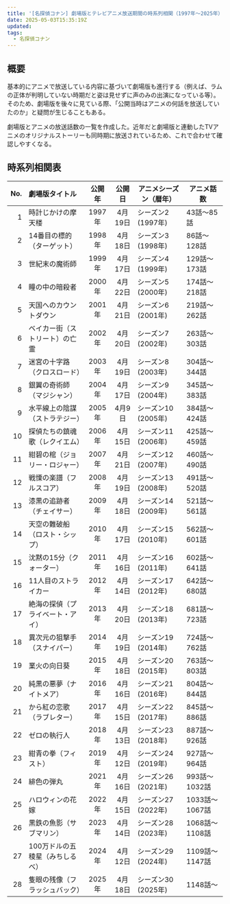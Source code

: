 ```yaml
---
title: '[名探偵コナン] 劇場版とテレビアニメ放送期間の時系列相関（1997年～2025年）'
date: 2025-05-03T15:35:19Z
updated:
tags:
  - 名探偵コナン
---
```


## 概要

基本的にアニメで放送している内容に基づいて劇場版も進行する（例えば、ラムの正体が判明していない時期だと姿は見せずに声のみの出演になっている等）。そのため、劇場版を後々に見ている際、「公開当時はアニメの何話を放送していたのか」と疑問が生じることもある。

劇場版とアニメの放送話数の一覧を作成した。近年だと劇場版と連動したTVアニメのオリジナルストーリーも同時期に放送されているため、これで合わせて確認しやすくなる。

## 時系列相関表

<!-- textlint-disable -->

| No. | 劇場版タイトル                   | 公開年 | 公開日  | アニメシーズン（暦年） | アニメ話数     |
| --: | :------------------------------- | :----: | :-----: | ---------------------- | -------------- |
|   1 | 時計じかけの摩天楼               | 1997年 | 4月19日 | シーズン2 (1997年)     | 43話～85話     |
|   2 | 14番目の標的（ターゲット）       | 1998年 | 4月18日 | シーズン3 (1998年)     | 86話～128話    |
|   3 | 世紀末の魔術師                   | 1999年 | 4月17日 | シーズン4 (1999年)     | 129話～173話   |
|   4 | 瞳の中の暗殺者                   | 2000年 | 4月22日 | シーズン5 (2000年)     | 174話～218話   |
|   5 | 天国へのカウントダウン           | 2001年 | 4月21日 | シーズン6 (2001年)     | 219話～262話   |
|   6 | ベイカー街（ストリート）の亡霊   | 2002年 | 4月20日 | シーズン7 (2002年)     | 263話～303話   |
|   7 | 迷宮の十字路（クロスロード）     | 2003年 | 4月19日 | シーズン8 (2003年)     | 304話～344話   |
|   8 | 銀翼の奇術師（マジシャン）       | 2004年 | 4月17日 | シーズン9 (2004年)     | 345話～383話   |
|   9 | 水平線上の陰謀（ストラテジー）   | 2005年 | 4月9日  | シーズン10 (2005年)    | 384話～424話   |
|  10 | 探偵たちの鎮魂歌（レクイエム）   | 2006年 | 4月15日 | シーズン11 (2006年)    | 425話～459話   |
|  11 | 紺碧の棺（ジョリー・ロジャー）   | 2007年 | 4月21日 | シーズン12 (2007年)    | 460話～490話   |
|  12 | 戦慄の楽譜（フルスコア）         | 2008年 | 4月19日 | シーズン13 (2008年)    | 491話～520話   |
|  13 | 漆黒の追跡者（チェイサー）       | 2009年 | 4月18日 | シーズン14 (2009年)    | 521話～561話   |
|  14 | 天空の難破船（ロスト・シップ）   | 2010年 | 4月17日 | シーズン15 (2010年)    | 562話～601話   |
|  15 | 沈黙の15分（クォーター）         | 2011年 | 4月16日 | シーズン16 (2011年)    | 602話～641話   |
|  16 | 11人目のストライカー             | 2012年 | 4月14日 | シーズン17 (2012年)    | 642話～680話   |
|  17 | 絶海の探偵（プライベート・アイ） | 2013年 | 4月20日 | シーズン18 (2013年)    | 681話～723話   |
|  18 | 異次元の狙撃手（スナイパー）     | 2014年 | 4月19日 | シーズン19 (2014年)    | 724話～762話   |
|  19 | 業火の向日葵                     | 2015年 | 4月18日 | シーズン20 (2015年)    | 763話～803話   |
|  20 | 純黒の悪夢（ナイトメア）         | 2016年 | 4月16日 | シーズン21 (2016年)    | 804話～844話   |
|  21 | から紅の恋歌（ラブレター）       | 2017年 | 4月15日 | シーズン22 (2017年)    | 845話～886話   |
|  22 | ゼロの執行人                     | 2018年 | 4月13日 | シーズン23 (2018年)    | 887話～926話   |
|  23 | 紺青の拳（フィスト）             | 2019年 | 4月12日 | シーズン24 (2019年)    | 927話～964話   |
|  24 | 緋色の弾丸                       | 2021年 | 4月16日 | シーズン26 (2021年)    | 993話～1032話  |
|  25 | ハロウィンの花嫁                 | 2022年 | 4月15日 | シーズン27 (2022年)    | 1033話～1067話 |
|  26 | 黒鉄の魚影（サブマリン）         | 2023年 | 4月14日 | シーズン28 (2023年)    | 1068話～1108話 |
|  27 | 100万ドルの五稜星（みちしるべ）  | 2024年 | 4月12日 | シーズン29 (2024年)    | 1109話～1147話 |
|  28 | 隻眼の残像（フラッシュバック）   | 2025年 | 4月18日 | シーズン30 (2025年)    | 1148話～       |

<!-- textlint-enable -->

